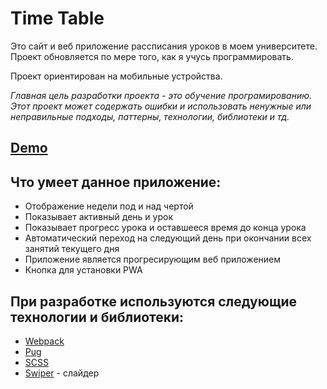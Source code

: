 # Time Table

Это сайт и веб приложение рассписания уроков в моем университете. Проект обновляется по мере того, как я учусь программировать.

Проект ориентирован на мобильные устройства.

*Главная цель разработки проекта - это обучение програмированию.
Этот проект может содержать ошибки и использовать ненужные или неправильные подходы, паттерны, технологии, библиотеки и тд.* 

## [Demo](https://5362m.ml/)

## Что умеет данное приложение:

* Отображение недели под и над чертой
* Показывает активный день и урок
* Показывает прогресс урока и оставшееся время до конца урока
* Автоматический переход на следующий день при окончании всех занятий текущего дня
* Приложение является прогресирующим веб приложением
* Кнопка для установки PWA

## При разработке используются следующие технологии и библиотеки:

* [Webpack](https://github.com/webpack/webpack)
* [Pug](https://github.com/pugjs/pug)
* [SCSS](https://github.com/sass)
* [Swiper](https://github.com/nolimits4web/swiper) - слайдер